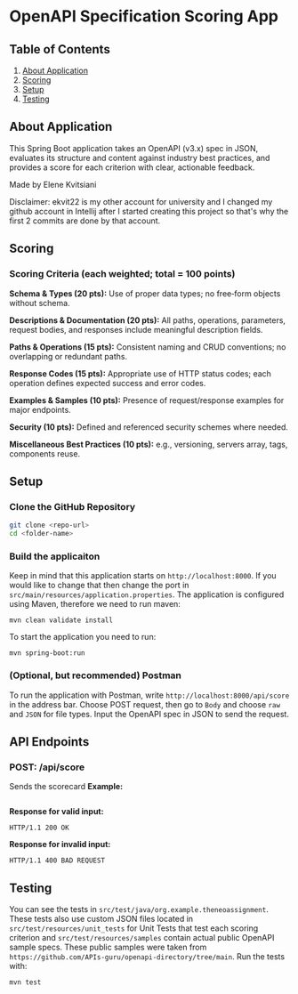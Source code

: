 # OpenAPI Specification Scoring App

## Table of Contents
1. [About Application](#about-application)
2. [Scoring](#scoring)
3. [Setup](#setup)
4. [Testing](#testing)

## About Application
This Spring Boot application takes an OpenAPI (v3.x) spec in JSON, evaluates its structure and content against industry best practices, and provides a score for each criterion with clear, actionable feedback. 

Made by Elene Kvitsiani

Disclaimer: ekvit22 is my other account for university and I changed my github account in Intellij after I started creating this project so that's why the first 2 commits are done by that account.

## Scoring
### Scoring Criteria (each weighted; total = 100 points)

**Schema & Types (20 pts):** Use of proper data types; no free‑form objects without schema.

**Descriptions & Documentation (20 pts):** All paths, operations, parameters, request bodies, and responses include meaningful description fields.

**Paths & Operations (15 pts):** Consistent naming and CRUD conventions; no overlapping or redundant paths.

**Response Codes (15 pts):** Appropriate use of HTTP status codes; each operation defines expected success and error codes.

**Examples & Samples (10 pts):** Presence of request/response examples for major endpoints.

**Security (10 pts):** Defined and referenced security schemes where needed.

**Miscellaneous Best Practices (10 pts):** e.g., versioning, servers array, tags, components reuse.

## Setup

### Clone the GitHub Repository
```bash
git clone <repo-url>
cd <folder-name>
```
### Build the applicaiton
Keep in mind that this application starts on `http://localhost:8000`. If you would like to change that then change the port in `src/main/resources/application.properties`.
The application is configured using Maven, therefore we need to run maven:
```
mvn clean validate install
```
To start the application you need to run:
```
mvn spring-boot:run
```
### (Optional, but recommended) Postman
To run the application with Postman, write `http://localhost:8000/api/score` in the address bar. Choose POST request, then go to `Body` and choose `raw` and `JSON` for file types.
Input the OpenAPI spec in JSON to send the request.

## **API Endpoints**
### POST: /api/score
Sends the scorecard
**Example:**
```

```
**Response for valid input:**
```
HTTP/1.1 200 OK
```
**Response for invalid input:**
```
HTTP/1.1 400 BAD REQUEST
```

## Testing
You can see the tests in `src/test/java/org.example.theneoassignment`. These tests also use custom JSON files located in `src/test/resources/unit_tests` for Unit Tests that test each scoring criterion and `src/test/resources/samples` contain actual public OpenAPI sample specs. These public samples were taken from `https://github.com/APIs-guru/openapi-directory/tree/main`. Run the tests with:
```
mvn test
```


